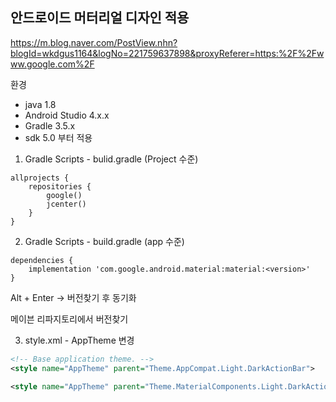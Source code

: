 ## 안드로이드 머터리얼 디자인 적용



https://m.blog.naver.com/PostView.nhn?blogId=wkdgus1164&logNo=221759637898&proxyReferer=https:%2F%2Fwww.google.com%2F



환경 

- java 1.8 
- Android Studio 4.x.x
- Gradle 3.5.x
- sdk 5.0 부터 적용 



1. Gradle Scripts - bulid.gradle (Project 수준)

```
allprojects {
    repositories {
        google()
        jcenter()
    }
}
```



2. Gradle Scripts - build.gradle (app 수준)

```
dependencies {
    implementation 'com.google.android.material:material:<version>'
}
```

Alt + Enter -> 버전찾기 후 동기화 

메이븐 리파지토리에서 버전찾기 



3. style.xml - AppTheme 변경 

```xml
<!-- Base application theme. -->
<style name="AppTheme" parent="Theme.AppCompat.Light.DarkActionBar">
```

```xml
<style name="AppTheme" parent="Theme.MaterialComponents.Light.DarkActionBar">
```